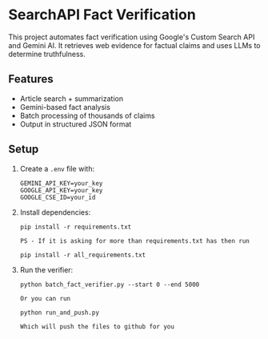 # SearchAPI Fact Verification

This project automates fact verification using Google's Custom Search API and Gemini AI. It retrieves web evidence for factual claims and uses LLMs to determine truthfulness.

## Features
- Article search + summarization
- Gemini-based fact analysis
- Batch processing of thousands of claims
- Output in structured JSON format

## Setup
1. Create a `.env` file with:
    ```
    GEMINI_API_KEY=your_key
    GOOGLE_API_KEY=your_key
    GOOGLE_CSE_ID=your_id
    ```

2. Install dependencies:
    ```
    pip install -r requirements.txt

    PS - If it is asking for more than requirements.txt has then run

    pip install -r all_requirements.txt
    ```

3. Run the verifier:
    ```
    python batch_fact_verifier.py --start 0 --end 5000

    Or you can run

    python run_and_push.py

    Which will push the files to github for you
    ```
